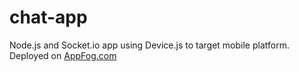 chat-app
========

Node.js and Socket.io app using Device.js to target mobile platform. Deployed on <a href="http://appfog.com">AppFog.com</a>